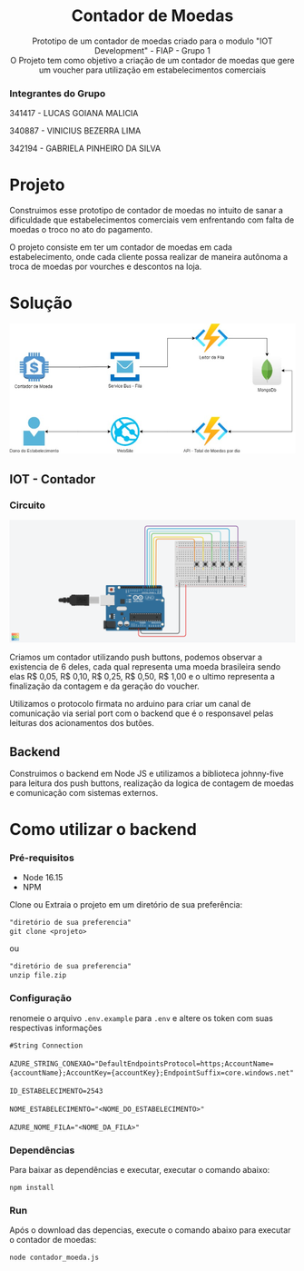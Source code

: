 


<h1 align="center"> Contador de Moedas </a>  </h1>
 <p align="center"> Prototipo de um contador de moedas criado para o modulo "IOT Development" - FIAP - Grupo 1 <br> O Projeto tem como objetivo a criação de um contador de moedas que gere um voucher para utilização em estabelecimentos comerciais</p>

###  Integrantes do Grupo<Br>
341417 - LUCAS GOIANA MALICIA

340887 - VINICIUS BEZERRA LIMA

342194 - GABRIELA PINHEIRO DA SILVA

# Projeto
Construimos esse prototipo de contador de moedas no intuito de sanar a dificuldade que estabelecimentos comerciais vem enfrentando com falta de moedas o troco no ato do pagamento.

O projeto consiste em ter um contador de moedas em cada estabelecimento, onde cada cliente possa realizar de maneira autônoma a troca de moedas por vourches e descontos na loja.


# Solução
![desenho solucao](https://github.com/vinbeze/contador-moeda/blob/main/contador_moeda.jpg)



## IOT - Contador

### Circuito 

![contador de moeda](https://github.com/vinbeze/contador-moeda/blob/main/contador_moeda_circuito.png)

Criamos um contador utilizando push buttons, podemos observar a existencia de 6 deles, cada qual representa uma moeda brasileira sendo elas R\$ 0,05, R\$ 0,10, R\$ 0,25, R\$ 0,50, R\$ 1,00 e o ultimo representa a finalização da contagem e da geração do voucher.

Utilizamos o protocolo firmata no arduino para criar um canal de comunicação via serial port com o backend que é o responsavel pelas leituras dos acionamentos dos butões.

## Backend

Construimos o backend em Node JS e utilizamos a biblioteca johnny-five para leitura dos push buttons, realização da logica de contagem de moedas e comunicação com sistemas externos.















# Como utilizar o backend

### Pré-requisitos

 - Node 16.15
 - NPM
 
 <p> Clone ou Extraia o projeto em um diretório de sua preferência:</p>
 
    "diretório de sua preferencia"
    git clone <projeto>
    
ou

	"diretório de sua preferencia"
	unzip file.zip

    
### Configuração
renomeie o arquivo `.env.example` para  `.env` e altere os token com suas respectivas informações


	#String Connection

	AZURE_STRING_CONEXAO="DefaultEndpointsProtocol=https;AccountName={accountName};AccountKey={accountKey};EndpointSuffix=core.windows.net"

	ID_ESTABELECIMENTO=2543

	NOME_ESTABELECIMENTO="<NOME_DO_ESTABELECIMENTO>"

	AZURE_NOME_FILA="<NOME_DA_FILA>"
	


### Dependências
Para baixar as dependências e executar, executar o comando abaixo:

    npm install 

### Run
Após o download das depencias,  execute o comando abaixo para executar o contador de moedas:

	node contador_moeda.js



